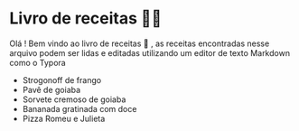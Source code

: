 # Livro de receitas :man_cook:

Olá ! Bem vindo ao livro de receitas :wave: , as receitas encontradas nesse arquivo podem ser lidas e editadas utilizando um editor de texto Markdown como o Typora

- Strogonoff de frango
- Pavê de goiaba
- Sorvete cremoso de goiaba
- Bananada gratinada com doce
- Pizza Romeu e Julieta
